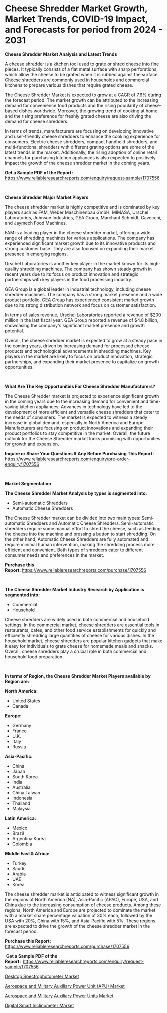 <p><h1>Cheese Shredder Market Growth, Market Trends, COVID-19 Impact, and Forecasts for period from 2024 - 2031</h1></p><p><strong>Cheese Shredder Market Analysis and Latest Trends</strong></p>
<p><p>A cheese shredder is a kitchen tool used to grate or shred cheese into fine pieces. It typically consists of a flat metal surface with sharp perforations, which allow the cheese to be grated when it is rubbed against the surface. Cheese shredders are commonly used in households and commercial kitchens to prepare various dishes that require grated cheese.</p><p>The Cheese Shredder Market is expected to grow at a CAGR of 7.6% during the forecast period. The market growth can be attributed to the increasing demand for convenience food products and the rising popularity of cheese-based dishes worldwide. Moreover, the growing trend of cooking at home and the rising preference for freshly grated cheese are also driving the demand for cheese shredders.</p><p>In terms of trends, manufacturers are focusing on developing innovative and user-friendly cheese shredders to enhance the cooking experience for consumers. Electric cheese shredders, compact handheld shredders, and multi-functional shredders with different grating options are some of the latest trends in the market. Additionally, the rising adoption of online retail channels for purchasing kitchen appliances is also expected to positively impact the growth of the cheese shredder market in the coming years.</p></p>
<p><strong>Get a Sample PDF of the Report:&nbsp;</strong> <a href="https://www.reliableresearchreports.com/enquiry/request-sample/1707556">https://www.reliableresearchreports.com/enquiry/request-sample/1707556</a></p>
<p>&nbsp;</p>
<p><strong>Cheese Shredder Major Market Players</strong></p>
<p><p>The cheese shredder market is highly competitive and is dominated by key players such as FAM, Weber Maschinenbau GmbH, MIMASA, Urschel Laboratories, Johnson Industries, GEA Group, Marchant Schmidt, Cavecchi, and Jaymech Food Machines.</p><p>FAM is a leading player in the cheese shredder market, offering a wide range of shredding machines for various applications. The company has experienced significant market growth due to its innovative products and strong customer base. They are also focused on expanding their market presence in emerging regions.</p><p>Urschel Laboratories is another key player in the market known for its high-quality shredding machines. The company has shown steady growth in recent years due to its focus on product innovation and strategic partnerships with key players in the food processing industry.</p><p>GEA Group is a global leader in industrial technology, including cheese shredder machines. The company has a strong market presence and a wide product portfolio. GEA Group has experienced consistent market growth due to its strong distribution network and focus on customer satisfaction.</p><p>In terms of sales revenue, Urschel Laboratories reported a revenue of $200 million in the last fiscal year. GEA Group reported a revenue of $4.8 billion, showcasing the company's significant market presence and growth potential.</p><p>Overall, the cheese shredder market is expected to grow at a steady pace in the coming years, driven by increasing demand for processed cheese products and technological advancements in shredding machines. Key players in the market are likely to focus on product innovation, strategic partnerships, and expanding their market presence to capitalize on growth opportunities.</p></p>
<p>&nbsp;</p>
<p><strong>What Are The Key Opportunities For Cheese Shredder Manufacturers?</strong></p>
<p><p>The Cheese Shredder market is projected to experience significant growth in the coming years due to the increasing demand for convenient and time-saving kitchen appliances. Advances in technology have led to the development of more efficient and versatile cheese shredders that cater to the needs of consumers. The market is expected to witness a steady increase in global demand, especially in North America and Europe. Manufacturers are focusing on product innovations and expanding their product portfolios to stay competitive in the market. Overall, the future outlook for the Cheese Shredder market looks promising with opportunities for growth and expansion.</p></p>
<p><strong>Inquire or Share Your Questions If Any Before Purchasing This Report:</strong> <a href="https://www.reliableresearchreports.com/enquiry/pre-order-enquiry/1707556">https://www.reliableresearchreports.com/enquiry/pre-order-enquiry/1707556</a></p>
<p>&nbsp;</p>
<p><strong>Market Segmentation</strong></p>
<p><strong>The Cheese Shredder Market Analysis by types is segmented into:</strong></p>
<p><ul><li>Semi-automatic Shredders</li><li>Automatic Cheese Shredders</li></ul></p>
<p><p>The Cheese Shredder market can be divided into two main types: Semi-automatic Shredders and Automatic Cheese Shredders. Semi-automatic shredders require some manual effort to shred the cheese, such as feeding the cheese into the machine and pressing a button to start shredding. On the other hand, Automatic Cheese Shredders are fully automated and require minimal human intervention, making the shredding process more efficient and convenient. Both types of shredders cater to different consumer needs and preferences in the market.</p></p>
<p><strong>Purchase this Report:&nbsp;</strong><a href="https://www.reliableresearchreports.com/purchase/1707556">https://www.reliableresearchreports.com/purchase/1707556</a></p>
<p>&nbsp;</p>
<p><strong>The Cheese Shredder Market Industry Research by Application is segmented into:</strong></p>
<p><ul><li>Commercial</li><li>Household</li></ul></p>
<p><p>Cheese shredders are widely used in both commercial and household settings. In the commercial market, cheese shredders are essential tools in restaurants, cafes, and other food service establishments for quickly and efficiently shredding large quantities of cheese for various dishes. In the household market, cheese shredders are popular kitchen gadgets that make it easy for individuals to grate cheese for homemade meals and snacks. Overall, cheese shredders play a crucial role in both commercial and household food preparation.</p></p>
<p>&nbsp;</p>
<p><strong>In terms of Region, the Cheese Shredder Market Players available by Region are:</strong></p>
<p>
    <p> <strong> North America: </strong>
        <ul>
            <li>United States</li>
            <li>Canada</li>
        </ul>
        </p> 
    <p> <strong> Europe: </strong>
        <ul>
            <li>Germany</li>
            <li>France</li>
            <li>U.K.</li>
            <li>Italy</li>
            <li>Russia</li>
        </ul>
        </p> 
    <p> <strong> Asia-Pacific: </strong>
        <ul>
            <li>China</li>
            <li>Japan</li>
            <li>South Korea</li>
            <li>India</li>
            <li>Australia</li>
            <li>China Taiwan</li>
            <li>Indonesia</li>
            <li>Thailand</li>
            <li>Malaysia</li>
        </ul>
        </p> 
    <p> <strong> Latin America: </strong>
        <ul>
            <li>Mexico</li>
            <li>Brazil</li>
            <li>Argentina Korea</li>
            <li>Colombia</li>
        </ul>
        </p> 
    <p> <strong> Middle East & Africa: </strong>
        <ul>
            <li>Turkey</li>
            <li>Saudi</li>
            <li>Arabia</li>
            <li>UAE</li>
            <li>Korea</li>
        </ul>
    </p>
    </p>
<p><p>The cheese shredder market is anticipated to witness significant growth in the regions of North America (NA), Asia-Pacific (APAC), Europe, USA, and China due to the increasing consumption of cheese products. Among these regions, North America and Europe are projected to dominate the market with a market share percentage valuation of 30% each, followed by the USA with 20%, China with 15%, and Asia-Pacific with 5%. These regions are expected to drive the growth of the cheese shredder market in the forecast period.</p></p>
<p><strong>Purchase this Report: </strong><a href="https://www.reliableresearchreports.com/purchase/1707556">https://www.reliableresearchreports.com/purchase/1707556</a></p>
<p>&nbsp;<strong>Get a Sample PDF of the Report:&nbsp;&nbsp;</strong><a href="https://www.reliableresearchreports.com/enquiry/request-sample/1707556">https://www.reliableresearchreports.com/enquiry/request-sample/1707556</a></p>
<p><strong></strong></p>
<p><p><a href="https://issuu.com/reportprime-2/docs/desktop-spectrophotometer-market-size-2030.pptx">Desktop Spectrophotometer Market</a></p><p><a href="https://github.com/Whitneyboyettebo9kiw7yr13/Market-Research-Report-List-1/blob/main/aerospace-and-military-auxiliary-power-unit-apu-market.md">Aerospace and Military Auxiliary Power Unit (APU) Market</a></p><p><a href="https://github.com/PeterParrish5/Market-Research-Report-List-3/blob/main/aerospace-and-military-auxiliary-power-units-market.md">Aerospace and Military Auxiliary Power Units Market</a></p><p><a href="https://issuu.com/reportprime-2/docs/digital-smart-inclinometer-market-size-2030.pptx">Digital Smart Inclinometer Market</a></p></p>